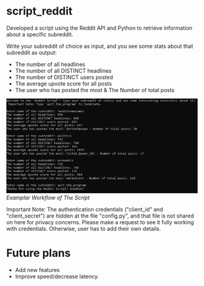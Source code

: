 # script_reddit
Developed a script using the Reddit API and Python to retrieve information about a specific subreddit.

Write your subreddit of choice as input, and you see some stats about that subreddit as output:

* The number of all headlines
* The number of all DISTINCT headlines
* The number of DISTINCT users posted
* The average upvote score for all posts
* The user who has posted the most & The Number of total posts

![Examplar Workflow of The Script](https://github.com/onatkaya/reddit_script/blob/master/screenshot1.PNG?raw=true) <br /> *Examplar Workflow of The Script*

Important Note: The authentication credentials ("client_id" and "client_secret") are hidden at the file "config.py", and that file is not shared on here for privacy concerns. Please make a request to see it fully working with credentials. Otherwise, user has to add their own details.

# Future plans

* Add new features
* Improve speed/decrease latency.
